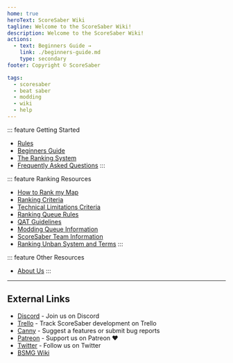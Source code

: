 ```yaml
---
home: true
heroText: ScoreSaber Wiki
tagline: Welcome to the ScoreSaber Wiki!
description: Welcome to the ScoreSaber Wiki!
actions:
  - text: Beginners Guide →
    link: ./beginners-guide.md
    type: secondary
footer: Copyright © ScoreSaber

tags:
  - scoresaber
  - beat saber
  - modding
  - wiki
  - help
---
```


<!-- markdownlint-disable MD041 -->
<!-- markdownlint-disable MD033 -->
<div class='features'>

::: feature Getting Started

* [Rules](./rules.md)
* [Beginners Guide](./beginners-guide.md)
* [The Ranking System](./ranking-system.md)
* [Frequently Asked Questions](./faq.md)
:::

::: feature Ranking Resources

* [How to Rank my Map](./ranking/how-to-rank-map.md)
* [Ranking Criteria](./ranking/ranking-criteria.md)
* [Technical Limitations Criteria](./ranking/technical-limitations-criteria.md)
* [Ranking Queue Rules](./ranking/ranking-queue-rules.md)
* [QAT Guidelines](./ranking/qat-guidelines.md)
* [Modding Queue Information](./ranking/modding-queue-information.md)
* [ScoreSaber Team Information](./ranking/scoresaber-team-information.md)
* [Ranking Unban System and Terms](./ranking/ranking-unban-system-and-terms.md)
:::

::: feature Other Resources

* [About Us](./about-us.md)
:::

</div>

---

<h2 class='noborder'>External Links</h2>
<!-- markdownlint-enable MD033 -->

* [Discord](https://discord.gg/scoresaber) - Join us on Discord
* [Trello](https://trello.com/b/Jd9EdIml/scoresaber-development) - Track ScoreSaber development on Trello
* [Canny](https://scoresaber.canny.io/) - Suggest a features or submit bug reports 
* [Patreon](https://patreon.com/scoresaber) - Support us on Patreon ❤️
* [Twitter](https://patreon.com/scoresaber) - Follow us on Twitter
* [BSMG Wiki](https://bsmg.wiki/)
